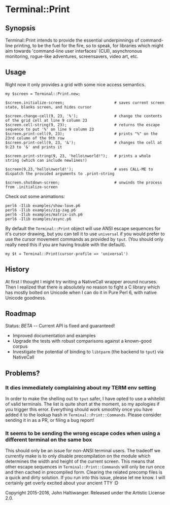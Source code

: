 # Terminal::Print

## Synopsis

Terminal::Print intends to provide the essential underpinnings of command-line printing, to be the fuel for the fire, so to speak, for libraries which might aim towards 'command-line user interfaces' (CUI), asynchronous monitoring, rogue-like adventures, screensavers, video art, etc.

## Usage

Right now it only provides a grid with some nice access semantics.

````
my $screen = Terminal::Print.new;

$screen.initialize-screen;                      # saves current screen state, blanks screen, and hides cursor

$screen.change-cell(9, 23, '%');                # change the contents of the grid cell at line 9 column 23
$screen.cell-string(9, 23);                     # returns the escape sequence to put '%' on line 9 column 23
$screen.print-cell(9, 23);                      # prints "%" on the 23rd column of the 9th row
$screen.print-cell(9, 23, '&');                 # changes the cell at 9:23 to '&' and prints it

$screen.print-string(9, 23, 'hello\nworld!");   # prints a whole string (which can include newlines!)

$screen(9,23,'hello\nworld!');                  # uses CALL-ME to dispatch the provided arguments to .print-string

$screen.shutdown-screen;                        # unwinds the process from .initialize-screen
````

Check out some animations:

````
perl6 -Ilib examples/show-love.p6
perl6 -Ilib examples/zig-zag.p6
perl6 -Ilib examples/matrix-ish.p6
perl6 -Ilib examples/async.p6
````

By default the `Terminal::Print` object will use ANSI escape sequences for it's cursor drawing, but you can tell it to use `universal` if you would prefer to use the cursor movement commands as provided by `tput`. (You should only really need this if you are having trouble with the default).

```
my $t = Terminal::Print(cursor-profile => 'universal')
```

## History

At first I thought I might try writing a NativeCall wrapper around ncurses. Then I realized that there is absolutely no reason to fight a C library which has mostly bolted on Unicode when I can do it in Pure Perl 6, with native Unicode goodness.

## Roadmap

Status: *BETA* -- Current API is fixed and guaranteed!

- Improved documentation and examples
- Upgrade the tests with robust comparisons against a known-good corpus
- Investigate the potential of binding to `libtparm` (the backend to `tput`) via NativeCall

## Problems?

### It dies immediately complaining about my TERM env setting

In order to make the shelling out to `tput` safer, I have opted to use a whitelist of
valid terminals. The list is quite short at the moment, so my apologies if you trigger
this error. Everything should work smoothly once you have added it to the lookup hash
in `Terminal::Print::Commands`. Please consider sending it in as a PR, or filing a bug
report!

### It seems to be sending the wrong escape codes when using a different terminal on the same box

This should only be an issue for non-ANSI terminal users. The tradeoff we currently make
is to only disable precompilation on the module which determines the width and height of the
current screen. This means that other escape sequences in `Terminal::Print::Commands` will
only be run once and then cached in precompiled form. Clearing the related precomp files is
a quick and dirty solution. If you run into this issue, please let me know. I will certainly
get overly excited about your ancient TTY :D


Copyright 2015-2016, John Haltiwanger. Released under the Artistic License 2.0.
